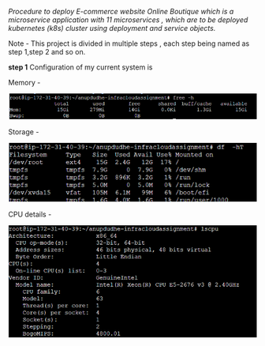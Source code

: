 *Procedure to deploy E-commerce website Online Boutique which is a microservice application with 11 microservices , which are to be deployed kubernetes (k8s) cluster using deployment and service objects.*

Note - This project is divided in multiple steps , each step being named
as step 1,step 2 and so on. 

**step 1**
Configuration of my current system is

Memory -

![alt text](image.png)

Storage -

![alt text](image-1.png)

CPU details -

![alt text](image-2.png)

